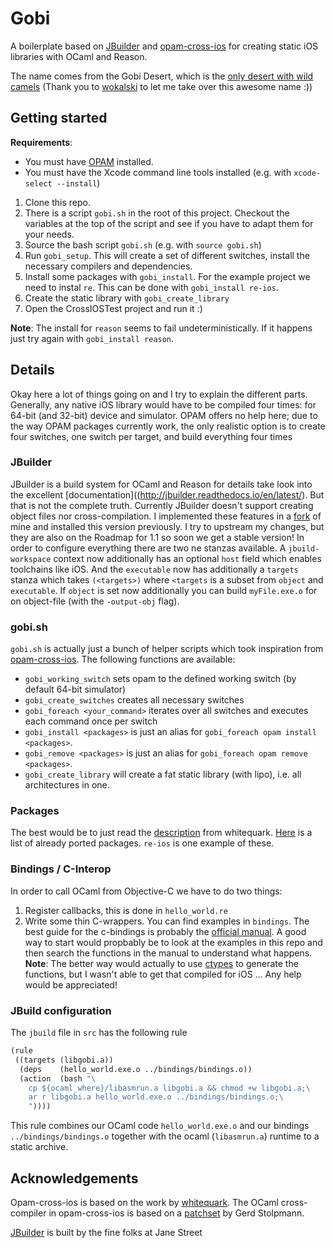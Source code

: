 Gobi
==============

A boilerplate based on [JBuilder](http://jbuilder.readthedocs.io/en/latest/) and [opam-cross-ios](https://github.com/whitequark/opam-cross-ios) for creating static iOS libraries with OCaml and Reason.

The name comes from the Gobi Desert, which is the [only desert with wild
camels](http://animals.nationalgeographic.com/animals/mammals/bactrian-camel/) (Thank you to [wokalski](https://github.com/wokalski) to let me take over this awesome name :))


Getting started
------------

**Requirements**:
* You must have [OPAM](https://opam.ocaml.org/doc/Install.html) installed.
* You must have the Xcode command line tools installed (e.g. with `xcode-select --install`)

1. Clone this repo.
2. There is a script `gobi.sh` in the root of this project. Checkout the variables at the top of the script and see if you have to adapt them for your needs.
3. Source the bash script `gobi.sh` (e.g. with `source gobi.sh`)
4. Run `gobi_setup`. This will create a set of different switches, install the necessary compilers and dependencies.
5. Install some packages with `gobi_install`. For the example project we need to instal `re`. This can be done with `gobi_install re-ios`.
6. Create the static library with `gobi_create_library`
7. Open the CrossIOSTest project and run it :)

**Note**: The install for `reason` seems to fail undeterministically. If it happens just try again with `gobi_install reason`.

Details
-------------
Okay here a lot of things going on and I try to explain the different parts.
Generally, any native iOS library would have to be compiled four times: for 64-bit (and 32-bit) device and simulator. OPAM offers no help here; due to the way OPAM packages currently work, the only realistic option is to create four switches, one switch per target, and build everything four times

### JBuilder
JBuilder is a build system for OCaml and Reason for details take look into the excellent [documentation]((http://jbuilder.readthedocs.io/en/latest/).
But that is not the complete truth. Currently JBuilder doesn't support creating object files nor cross-compilation. I implemented these features in a [fork](https://github.com/saschatimme/jbuilder/tree/output-object%2Bcross-compilation) of mine and installed this version previously.
I try to upstream my changes, but they are also on the Roadmap for 1.1 so soon we get a stable version!
In order to configure everything there are two ne stanzas available. A `jbuild-workspace` context now additionally has an optional `host` field
which enables toolchains like iOS. And the `executable` now has additionally a `targets` stanza which takes `(<targets>)` where `<targets` is a subset from `object` and `executable`. If `object` is set now additionally you can build `myFile.exe.o` for on object-file (with the `-output-obj` flag).

### gobi.sh
`gobi.sh` is actually just a bunch of helper scripts which took inspiration from [opam-cross-ios](https://github.com/whitequark/opam-cross-ios/).
The following functions are available:
* `gobi_working_switch` sets opam to the defined working switch (by default 64-bit simulator)
* `gobi_create_switches` creates all necessary switches
* `gobi_foreach <your_command>` iterates over all switches and executes each command once per switch
* `gobi_install <packages>` is just an alias for `gobi_foreach opam install <packages>`.
* `gobi_remove <packages>` is just an alias for `gobi_foreach opam remove <packages>`.
* `gobi_create_library` will create a fat static library (with lipo), i.e. all architectures in one.

### Packages
The best would be to just read the [description](https://github.com/whitequark/opam-cross-ios/#porting-packages) from whitequark.
[Here](https://github.com/whitequark/opam-cross-ios/tree/master/packages) is a list of already ported packages. `re-ios` is one example of these.

### Bindings / C-Interop
In order to call OCaml from Objective-C we have to do two things:
1. Register callbacks, this is done in `hello_world.re`
2. Write some thin C-wrappers. You can find examples in `bindings`. The best guide for the c-bindings is probably the [official manual](https://caml.inria.fr/pub/docs/manual-ocaml/intfc.html). A good way to start would propbably be to look at the examples in this repo and then search the functions in the manual to understand what happens.
**Note**: The better way would actually to use [ctypes](https://github.com/ocamllabs/ocaml-ctypes) to generate the functions, but I wasn't able to get that compiled for iOS ... Any help would be appreciated!


### JBuild configuration
The `jbuild` file in `src` has the following rule
```scheme
(rule
 ((targets (libgobi.a))
  (deps    (hello_world.exe.o ../bindings/bindings.o))
  (action  (bash "\
    cp ${ocaml_where}/libasmrun.a libgobi.a && chmod +w libgobi.a;\
    ar r libgobi.a hello_world.exe.o ../bindings/bindings.o;\
    "))))
```
This rule combines our OCaml code `hello_world.exe.o` and our bindings `../bindings/bindings.o` together with the ocaml (`libasmrun.a`) runtime to a static archive.


Acknowledgements
-------------------
Opam-cross-ios is based on the work by [whitequark](https://whitequark.org).
The OCaml cross-compiler in opam-cross-ios is based on a [patchset][psellos] by Gerd Stolpmann.

[psellos]: psellos.com/ocaml/compile-to-iphone.html

[JBuilder](http://jbuilder.readthedocs.io/en/latest/) is built by the fine folks at Jane Street
